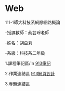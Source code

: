 # Web
111-1師大科技系網際網路概論

-授課教師：蔡芸琤老師

-姓名：胡亞莉  

-系級：科技系二年級

1.課程筆記區/ln
    [913筆記](https://github.com/Huwalli/Web/blob/main/%E8%AA%B2%E7%A8%8B%E7%AD%86%E8%A8%98/%E7%AD%86%E8%A8%98.txt)

2.作業連結區
    [913網頁設計](https://huwalli.github.io/Web/startbootstrap-agency-gh-pages/)

3.專題連結區

